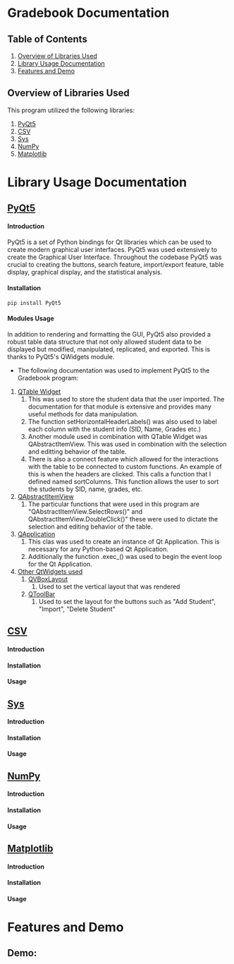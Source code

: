 # Gradebook Documentation 

## Table of Contents
1. [Overview of Libraries Used](#Overview-of-libraries-used)   
2. [Library Usage Documentation](#Library-Usage-Documentation)
3. [Features and Demo](#Features-and-Demo)

## Overview of Libraries Used
This program utilized the following libraries: 
1. [PyQt5](#pyqt5)
2. [CSV](#csv)
3. [Sys](#sys)
4. [NumPy](#numpy)
5. [Matplotlib](#matplotlib)

# Library Usage Documentation

## [PyQt5](https://www.pythonguis.com/search/?q=PyQt5)
#### **Introduction** 

PyQt5 is a set of Python bindings for Qt libraries which can be used to create modern graphical user interfaces. PyQt5 was used extensively to create the Graphical User Interface. Throughout the codebase PyQt5 was crucial to creating the buttons, search feature, import/export feature, table display, graphical display, and the statistical analysis.
#### **Installation**

```shell
pip install PyQt5
```
#### **Modules Usage**
In addition to rendering and formatting the GUI, PyQt5 also provided a robust table data structure that not only allowed student data to be displayed but modified, manipulated, replicated, and exported. This is thanks to PyQt5's QWidgets module. 

- The following documentation was used to implement PyQt5 to the Gradebook program:
1. [QTable Widget](https://doc.qt.io/qtforpython-6/PySide6/QtWidgets/QTableWidget.html#more)
    1. This was used to store the student data that the user imported. The documentation for that module is extensive and provides many useful methods for data manipulation. 
    2. The function setHorizontalHeaderLabels() was also used to label each column with the student info (SID, Name, Grades etc.)
    3. Another module used in combination with QTable Widget was QAbstractItemView. This was used in combination with the selection and editting behavior of the table. 
    4. There is also a connect feature which allowed for the interactions with the table to be connected to custom functions. An example of this is when the headers are clicked. This calls a function that I defined named sortColumns. This function allows the user to sort the students by SID, name, grades, etc.
2. [QAbstractItemView]([https://doc.qt.io/qt-5/qabstractitemview.html](https://doc.qt.io/qtforpython-6/PySide6/QtWidgets/QAbstractItemView.html))
    1. The particular functions that were used in this program are "QAbstractItemView.SelectRows()" and QAbstractItemView.DoubleClick()" these were used to dictate the selection and editing behavior of the table. 
3. [QApplication](https://doc.qt.io/qtforpython-6/PySide6/QtWidgets/QApplication.html)
    1. This clas was used to create an instance of Qt Application. This is necessary for any Python-based Qt Application. 
    2. Additionally the function .exec_() was used to begin the event loop for the Qt Application.
4. [Other QtWidgets used](https://doc.qt.io/qtforpython-6/PySide6/QtWidgets/)
    1. [QVBoxLayout](https://doc.qt.io/qtforpython-6/PySide6/QtWidgets/QTableWidget.html#PySide6.QtWidgets.PySide6.QtWidgets.QTableWidget.cellWidget)
        1. Used to set the vertical layout that was rendered 
    2. [QToolBar](https://doc.qt.io/qtforpython-6/PySide6/QtWidgets/QToolBar.html#qtoolbar)
        1. Used to set the layout for the buttons such as "Add Student", "Import", "Delete Student"

 
## **[CSV](https://docs.python.org/3/library/csv.html)**

#### **Introduction** 

#### **Installation**

#### **Usage**

## **[Sys](https://docs.python.org/2/library/sys.html)**

#### **Introduction** 

#### **Installation**

#### **Usage**

## **[NumPy](https://numpy.org/doc/stable/reference/generated/numpy.mean.html)**

#### **Introduction** 

#### **Installation**

#### **Usage**

## **[Matplotlib](https://matplotlib.org/cheatsheets/_images/cheatsheets-1.png)**

#### **Introduction** 

#### **Installation**

#### **Usage**

# Features and Demo

## Demo: 
